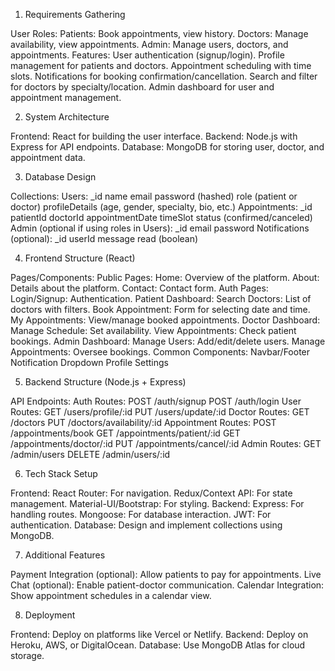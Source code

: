 1. Requirements Gathering

User Roles:
Patients: Book appointments, view history.
Doctors: Manage availability, view appointments.
Admin: Manage users, doctors, and appointments.
Features:
User authentication (signup/login).
Profile management for patients and doctors.
Appointment scheduling with time slots.
Notifications for booking confirmation/cancellation.
Search and filter for doctors by specialty/location.
Admin dashboard for user and appointment management.

2. System Architecture

Frontend: React for building the user interface.
Backend: Node.js with Express for API endpoints.
Database: MongoDB for storing user, doctor, and appointment data.

3. Database Design

Collections:
Users:
_id
name
email
password (hashed)
role (patient or doctor)
profileDetails (age, gender, specialty, bio, etc.)
Appointments:
_id
patientId
doctorId
appointmentDate
timeSlot
status (confirmed/canceled)
Admin (optional if using roles in Users):
_id
email
password
Notifications (optional):
_id
userId
message
read (boolean)

4. Frontend Structure (React)

Pages/Components:
Public Pages:
Home: Overview of the platform.
About: Details about the platform.
Contact: Contact form.
Auth Pages:
Login/Signup: Authentication.
Patient Dashboard:
Search Doctors: List of doctors with filters.
Book Appointment: Form for selecting date and time.
My Appointments: View/manage booked appointments.
Doctor Dashboard:
Manage Schedule: Set availability.
View Appointments: Check patient bookings.
Admin Dashboard:
Manage Users: Add/edit/delete users.
Manage Appointments: Oversee bookings.
Common Components:
Navbar/Footer
Notification Dropdown
Profile Settings

5. Backend Structure (Node.js + Express)

API Endpoints:
Auth Routes:
POST /auth/signup
POST /auth/login
User Routes:
GET /users/profile/:id
PUT /users/update/:id
Doctor Routes:
GET /doctors
PUT /doctors/availability/:id
Appointment Routes:
POST /appointments/book
GET /appointments/patient/:id
GET /appointments/doctor/:id
PUT /appointments/cancel/:id
Admin Routes:
GET /admin/users
DELETE /admin/users/:id

6. Tech Stack Setup

Frontend:
React Router: For navigation.
Redux/Context API: For state management.
Material-UI/Bootstrap: For styling.
Backend:
Express: For handling routes.
Mongoose: For database interaction.
JWT: For authentication.
Database:
Design and implement collections using MongoDB.

7. Additional Features

Payment Integration (optional): Allow patients to pay for appointments.
Live Chat (optional): Enable patient-doctor communication.
Calendar Integration: Show appointment schedules in a calendar view.

8. Deployment

Frontend: Deploy on platforms like Vercel or Netlify.
Backend: Deploy on Heroku, AWS, or DigitalOcean.
Database: Use MongoDB Atlas for cloud storage.